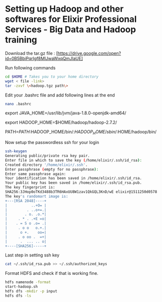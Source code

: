 # Setting up Hadoop and other softwares for Elixir Professional Services - Big Data and Hadoop training

Download the tar.gz file : [https://drive.google.com/open?id=0B5BbiPqrIgf8MlJwaWxqQmJlaUE]

Run following commands

```bash
cd $HOME # Takes you to your home directory
wget < file -link>
tar -zxvf \<hadoop.tgz path\> 
```

Edit your .bashrc file and add following lines at the end

```bash
nano .bashrc
```

export JAVA_HOME=/usr/lib/jvm/java-1.8.0-openjdk-amd64/

export HADOOP_HOME=$HOME/hadoop/hadoop-2.7.2/

PATH=$PATH:$HADOOP_HOME/bin/:$HADOOP_HOME/sbin/:$HOME/hadoop/bin/

Now setup the passwordless ssh for your login
```bash
ssh-keygen
Generating public/private rsa key pair.
Enter file in which to save the key (/home/elixir/.ssh/id_rsa): 
Created directory '/home/elixir/.ssh'.
Enter passphrase (empty for no passphrase): 
Enter same passphrase again: 
Your identification has been saved in /home/elixir/.ssh/id_rsa.
Your public key has been saved in /home/elixir/.ssh/id_rsa.pub.
The key fingerprint is:
SHA256:3JHop0oTKd3488b3TR6HAxUU8W1zav1QkGQL3KnD/wE elixir@1511250d0578
The key's randomart image is:
+---[RSA 2048]----+
|           ..+O= |
|         . ..o+=.|
|        . o. .o.*|
|     . * . .+E =o|
|    . = S o .o= .|
|     . o o   o.+.|
|      o +.    oo=|
|     . o oo .  =+|
|      .  ... .. o|
+----[SHA256]-----+
```

Last step in setting ssh key
```bash
cat ~/.ssh/id_rsa.pub >> ~/.ssh/authorized_keys
```

Format HDFS and check if that is working fine.
```bash
hdfs namenode -format
start-hadoop.sh
hdfs dfs -mkdir -p input
hdfs dfs -ls 
```
